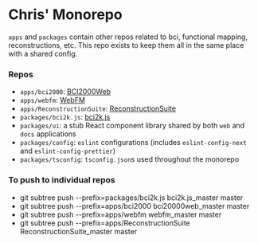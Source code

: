 # Chris' Monorepo

`apps` and `packages` contain other repos related to bci, functional mapping, reconstructions, etc. This repo exists to keep them all in the same place with a shared config.


### Repos

- `apps/bci2000`: [BCI2000Web](https://github.com/cronelab/bci2000web)
- `apps/webfm`: [WebFM](https://github.com/cronelab/webfm)
- `apps/ReconstructionSuite`: [ReconstructionSuite](https://github.com/cronelab/ReconstructionSuite)
- `packages/bci2k.js`: [bci2k.js](https://github.com/cronelab/bci2k.js)
- `packages/ui`: a stub React component library shared by both `web` and `docs` applications
- `packages/config`: `eslint` configurations (includes `eslint-config-next` and `eslint-config-prettier`)
- `packages/tsconfig`: `tsconfig.json`s used throughout the monorepo

### To push to individual repos

- git subtree push --prefix=packages/bci2k.js bci2k.js_master master
- git subtree push --prefix=apps/bci2000 bci20000web_master master
- git subtree push --prefix=apps/webfm webfm_master master
- git subtree push --prefix=apps/ReconstructionSuite ReconstructionSuite_master master


